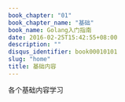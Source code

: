 ```yaml
---
book_chapter: "01"
book_chapter_name: "基础"
book_name: Golang入门指南
date: 2016-02-25T15:42:55+08:00
description: ""
disqus_identifier: book00010101
slug: "home"
title: 基础内容
---
```


各个基础内容学习


